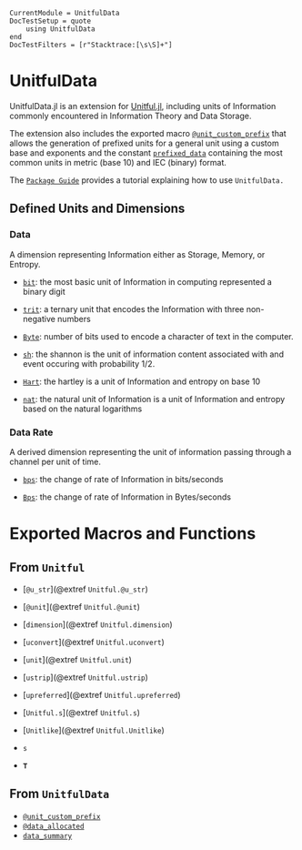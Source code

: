 ```@meta
CurrentModule = UnitfulData
DocTestSetup = quote
    using UnitfulData
end
DocTestFilters = [r"Stacktrace:[\s\S]+"]
```

# UnitfulData

UnitfulData.jl is an extension for [Unitful.jl](https://github.com/PainterQubits/Unitful.jl), including units of Information commonly encountered in Information Theory and Data Storage.

The extension also includes the exported macro [`@unit_custom_prefix`](@ref) that allows the generation of prefixed units for a general unit using a custom base and exponents and the constant [`prefixed_data`](@ref) containing the most common units in metric (base 10) and IEC (binary) format.

The [`Package Guide`](guide.md) provides a tutorial explaining how to use `UnitfulData.`

## Defined Units and Dimensions

### Data
A dimension representing Information either as Storage, Memory, or Entropy. 


* [`bit`](@ref): the most basic unit of Information in computing represented a binary digit

* [`trit`](@ref): a ternary unit that encodes the Information with three non-negative numbers

* [`Byte`](@ref): number of bits used to encode a character of text in the computer.

* [`sh`](@ref): the shannon is the unit of information content associated with and event occuring with probability 1/2. 

* [`Hart`](@ref): the hartley is a unit of Information and entropy on base 10

* [`nat`](@ref): the natural unit of Information is a unit of Information and entropy based on the natural logarithms

### Data Rate
A derived dimension representing the unit of information passing through a channel per unit of time.

* [`bps`](@ref): the change of rate of Information in bits/seconds

* [`Bps`](@ref): the change of rate of Information in Bytes/seconds

# Exported Macros and Functions

## From `Unitful`

- [`@u_str`](@extref `Unitful.@u_str`)
- [`@unit`](@extref `Unitful.@unit`)
- [`dimension`](@extref `Unitful.dimension`)
- [`uconvert`](@extref `Unitful.uconvert`)
- [`unit`](@extref `Unitful.unit`)
- [`ustrip`](@extref `Unitful.ustrip`)
- [`upreferred`](@extref `Unitful.upreferred`)

- [`Unitful.s`](@extref `Unitful.s`)
- [`Unitlike`](@extref `Unitful.Unitlike`)

- `s` 
- `𝐓`

## From `UnitfulData`

- [`@unit_custom_prefix`](@ref)
- [`@data_allocated`](@ref)
- [`data_summary`](@ref)


